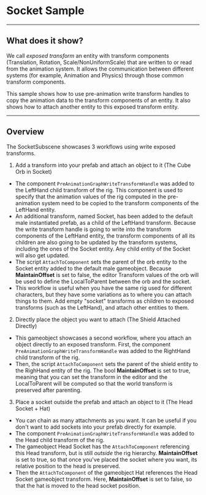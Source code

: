 # Socket Sample

----
## What does it show?

We call _exposed transform_ an entity with transform components (Translation, Rotation, Scale/NonUniformScale) that are written to or read from the animation system. It allows the communication between different systems (for example, Animation and Physics) through those common transform components.

This sample shows how to use pre-animation write transform handles to copy the animation data to the transform components of an entity. It also shows how to attach another entity to this exposed transform entity.

----
## Overview

The SocketSubscene showcases 3 workflows using write exposed transforms.

1. Add a transform into your prefab and attach an object to it (The Cube Orb in Socket)
- The component `PreAnimationGraphWriteTransformHandle` was added to the LeftHand child transform of the rig. This component is used to specify that the animation values of the rig computed in the pre-animation system need to be copied to the transform components of the LeftHand entity.
- An additional transform, named Socket, has been added to the default male instantiated prefab, as a child of the LeftHand transform. Because the write transform handle is going to write into the transform components of the LeftHand entity, the transform components of all its children are also going to be updated by the transform systems, including the ones of the Socket entity. Any child entity of the Socket will also get updated.
- The script `AttachToComponent` sets the parent of the orb entity to the Socket entity added to the default male gameobject. Because **MaintainOffset** is set to false, the editor Transform values of the orb will be used to define the LocalToParent between the orb and the socket.
- This workflow is useful when you have the same rig used for different characters, but they have some variations as to where you can attach things to them. Add empty "socket" transforms as children to exposed transforms (such as the LeftHand), and attach other entities to them.

2. Directly place the object you want to attach (The Shield Attached Directly)
- This gameobject showcases a second workflow, where you attach an object directly to an exposed transform. First, the component `PreAnimationGraphWriteTransformHandle` was added to the RightHand child transform of the rig.
- Then, the script `AttachToComponent` sets the parent of the shield entity to the RighHand entity of the rig. The bool **MaintainOffset** is set to true, meaning that you can set the transform in the editor and the LocalToParent will be computed so that the world transform is preserved after parenting.

3. Place a socket outside the prefab and attach an object to it (The Head Socket + Hat)
- You can chain as many attachments as you want. It can be useful if you don't want to add sockets into your prefab directly for example.
- The component `PreAnimationGraphWriteTransformHandle` was added to the Head child transform of the rig.
- The gameobject Head Socket has the `AttachToComponent` referencing this Head transform, but is still *outside* the rig hierarchy. **MaintainOffset** is set to true, so that once you've placed the socket where you want, its relative position to the head is preserved.
- Then the `AttachToComponent` of the gameobject Hat references the Head Socket gameobject transform. Here, **MaintainOffset** is set to false, so that the hat is moved to the head socket position.
